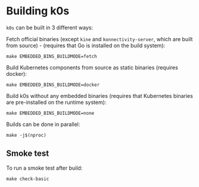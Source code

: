 # Building k0s


`k0s` can be built in 3 different ways:

Fetch official binaries (except `kine` and `konnectivity-server`, which are built from source) - (requires that Go is installed on the build system):
```
make EMBEDDED_BINS_BUILDMODE=fetch
```

Build Kubernetes components from source as static binaries (requires docker):
```
make EMBEDDED_BINS_BUILDMODE=docker
```

Build k0s without any embedded binaries (requires that Kubernetes
binaries are pre-installed on the runtime system):
```
make EMBEDDED_BINS_BUILDMODE=none
```

Builds can be done in parallel:
```
make -j$(nproc)
```

## Smoke test

To run a smoke test after build:
```
make check-basic
```
